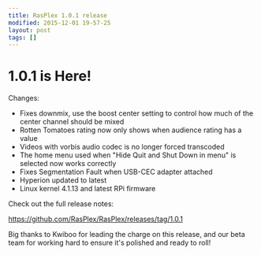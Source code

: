 ```yaml
---
title: RasPlex 1.0.1 release
modified: 2015-12-01 19-57-25
layout: post
tags: []
---
```


# 1.0.1 is Here!

Changes:

- Fixes downmix, use the boost center setting to control how much of the center channel should be mixed
- Rotten Tomatoes rating now only shows when audience rating has a value
- Videos with vorbis audio codec is no longer forced transcoded
- The home menu used when "Hide Quit and Shut Down in menu" is selected now works correctly
- Fixes Segmentation Fault when USB-CEC adapter attached
- Hyperion updated to latest
- Linux kernel 4.1.13 and latest RPi firmware

Check out the full release notes:

https://github.com/RasPlex/RasPlex/releases/tag/1.0.1

Big thanks to Kwiboo for leading the charge on this release, and our beta team for working hard to ensure it's polished and ready to roll!
